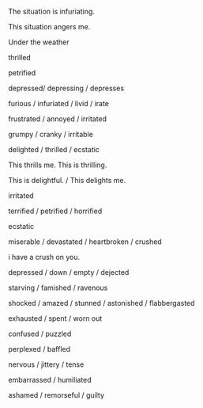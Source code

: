 The situation is infuriating.

This situation angers me.

Under the weather

thrilled

petrified

depressed/ depressing / depresses

furious / infuriated / livid / irate

frustrated / annoyed / irritated

grumpy / cranky / irritable

delighted / thrilled / ecstatic

This thrills me. This is thrilling.

This is delightful. / This delights me.

irritated

terrified / petrified / horrified

ecstatic

miserable / devastated / heartbroken / crushed

i have a crush on you.

depressed / down / empty / dejected 

starving / famished / ravenous

shocked / amazed / stunned / astonished / flabbergasted

exhausted / spent / worn out

confused / puzzled

perplexed / baffled

nervous / jittery / tense

embarrassed / humiliated

ashamed / remorseful / guilty

